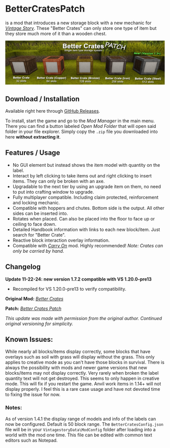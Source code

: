 # BetterCratesPatch

is a mod that introduces a new storage block with a new mechanic for [*Vintage Story*][VS]. These "Better Crates" can only store one type of item but they store much more of it than a wooden chest.

![Screenshot](recources/bettercratesbannerpatch.png)

[VS]: https://www.vintagestory.at/

## Download / Installation

Available right here through [GitHub Releases][DL].

To install, start the game and go to the *Mod Manager* in the main menu. There you can find a button labeled *Open Mod Folder* that will open said folder in your file explorer. Simply copy the `.zip` file you downloaded into here **without extracting it**.

[DL]: https://github.com/elocrypt/BetterCratesPatch/releases

## Features / Usage

- No GUI element but instead shows the item model with quantity on the label.
- Interact by left clicking to take items out and right clicking to insert items. They can only be broken with an axe.
- Upgradable to the next tier by using an upgrade item on them, no need to put into crafting window to upgrade.
- Fully multiplayer compatible. Including claim protected, reinforcement and locking mechanic.
- Compatible with hoppers and chutes. Bottom side is the output. All other sides can be inserted into.
- Rotates when placed. Can also be placed into the floor to face up or ceiling to face down.
- Detailed Handbook information with links to each new block/item. Just search for "Better Crate".
- Reactive block interaction overlay information.
- Compatible with [*Carry On*][CO] mod. Highly recommended! *Note: Crates can only be carried by hand.*

[CO]: https://mods.vintagestory.at/carryon

## Changelog

**Update 11-22-24: new version 1.7.2 compatible with VS 1.20.0-pre13**
- Recompiled for VS 1.20.0-pre13 to verify compatibility.

**Original Mod:** [*Better Crates*][BC]

**Patch:** [*Better Crates Patch*][BCP]

*This update was made with permission from the original author. Continued original versioning for simplicity.*

[BC]: https://mods.vintagestory.at/show/mod/146
[BCP]: https://mods.vintagestory.at/bettercratespatch

## Known Issues:

While nearly all blocks/items display correctly, some blocks that have overlays such as soil with grass will display without the grass. This only applies to creative mode as you can't have those blocks in survival. There is always the possibility with mods and newer game versions that new blocks/items may not display correctly.
Very rarely when broken the label quantity text will not get destroyed. This seems to only happen in creative mode. This will fix if you restart the game.
Anvil work items in 1.14+ will not display properly. I feel this is a rare case usage and have not devoted time to fixing the issue for now.

### Notes:

As of version 1.4.1 the display range of models and info of the labels can now be configured. Default is 50 block range.
The `BetterCratesConfig.json` file will be in your `VintagestoryData\ModConfig` folder after loading into a world with the mod one time.
This file can be edited with common text editors such as Notepad.
